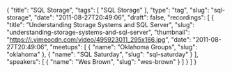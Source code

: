 {
  "title": "SQL Storage",
  "tags": [
    "SQL Storage"
  ],
  "type": "tag",
  "slug": "sql-storage",
  "date": "2011-08-27T20:49:06",
  "draft": false,
  "recordings": [
    {
      "title": "Understanding Storage Systems and SQL Server",
      "slug": "understanding-storage-systems-and-sql-server",
      "thumbnail": "https://i.vimeocdn.com/video/495923011_295x166.jpg",
      "date": "2011-08-27T20:49:06",
      "meetups": [
        {
          "name": "Oklahoma Groups",
          "slug": "oklahoma"
        },
        {
          "name": "SQL Saturday",
          "slug": "sql-saturday"
        }
      ],
      "speakers": [
        {
          "name": "Wes Brown",
          "slug": "wes-brown"
        }
      ]
    }
  ]
}